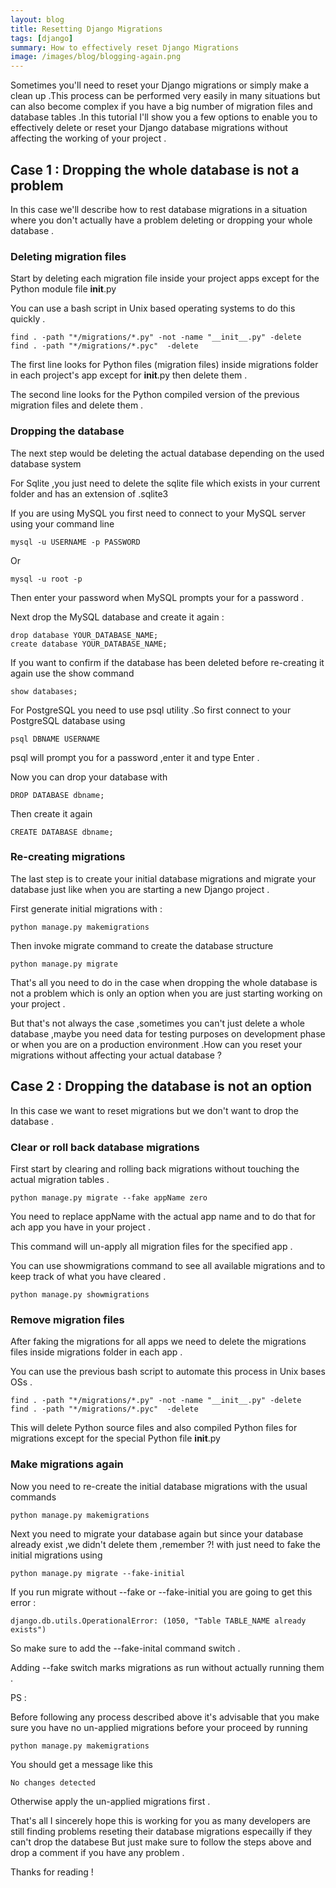 ```yaml
---
layout: blog
title: Resetting Django Migrations  
tags: [django]  
summary: How to effectively reset Django Migrations
image: /images/blog/blogging-again.png
---
```


Sometimes you'll need to reset your Django migrations or simply make a clean up .This process can be performed 
very easily in many situations but can also become complex if you have a big number of migration files and database
tables .In this tutorial I'll show you a few options to enable you to effectively delete or reset your Django database migrations 
without affecting the working of your project .

<h2>Case 1 : Dropping the whole database is not a problem </h2>

In this case we'll describe how to rest database migrations in a situation where you don't actually have a problem 
deleting or dropping your whole database .

<h3>Deleting migration files </h3> 

Start by deleting each migration file inside your project apps except for the Python module file __init__.py 

You can use a bash script in Unix based operating systems to do this quickly .

    find . -path "*/migrations/*.py" -not -name "__init__.py" -delete
    find . -path "*/migrations/*.pyc"  -delete   

The first line looks for Python files (migration files) inside migrations folder in each project's app except for 
__init__.py then delete them .

The second line looks for the Python compiled version of the previous migration files and delete them .

<h3>Dropping the database</h3> 

The next step would be deleting the actual database depending on the used database system 

For Sqlite ,you just need to delete the sqlite file which exists in your current folder and has an extension of 
.sqlite3 

If you are using MySQL you first need to connect to your MySQL server using your command line 

    mysql -u USERNAME -p PASSWORD 

Or 

    mysql -u root -p 

Then enter your password when MySQL prompts your for a password .

Next drop the MySQL database and create it again :

    drop database YOUR_DATABASE_NAME;
    create database YOUR_DATABASE_NAME;

If you want to confirm if the database has been deleted before re-creating it again use the show command 

    show databases;

For PostgreSQL you need to use psql utility .So first connect to your PostgreSQL database  using 

    psql DBNAME USERNAME       

psql will prompt you for a password ,enter it and type Enter .

Now you can drop your database with 

    DROP DATABASE dbname;

Then create it again 

    CREATE DATABASE dbname;


<h3>Re-creating migrations </h3>

The last step is to create your initial database migrations and migrate your database just like when you are starting a new Django project .

First generate initial migrations with :

    python manage.py makemigrations

Then invoke migrate command to create the database structure 

    python manage.py migrate


That's all you need to do in the case when dropping the whole database is not a problem which is only an option 
when you are just starting working on your project .

But that's not always the case ,sometimes you can't just delete a whole database ,maybe you need data for testing purposes on 
development phase or when you are on a production environment .How can you reset your migrations without affecting 
your actual database ?

<h2>Case 2 : Dropping the database is not an option </h2>

In this case we want to reset migrations but we don't want to drop the database .

<h3>Clear or roll back database migrations </h3>

First start by clearing and rolling back migrations without touching the actual migration tables .

    python manage.py migrate --fake appName zero

You need to replace appName with the actual app name and to do that for ach app you have in your project .

This command will un-apply all migration files for the specified app .

You can use showmigrations command to see all available migrations and to keep track of what you have cleared .  

    python manage.py showmigrations



<h3>Remove migration files </h3>

After faking the migrations for all apps we need to delete the migrations files inside migrations folder in each 
app .

You can use the previous bash script to automate this process in Unix bases OSs .

    find . -path "*/migrations/*.py" -not -name "__init__.py" -delete
    find . -path "*/migrations/*.pyc"  -delete

This will delete Python source files and also compiled Python files for migrations except for the special Python 
file __init__.py 

<h3> Make migrations again </h3>

Now you need to re-create the initial database migrations with the usual commands 

    python manage.py makemigrations

Next you need to migrate your database again but since your database already exist ,we didn't delete them ,remember ?!
with just need to fake the initial migrations using 

    python manage.py migrate --fake-initial

If you run migrate without --fake or --fake-initial you are going to get this error :

    django.db.utils.OperationalError: (1050, "Table TABLE_NAME already exists") 

So make sure to add the --fake-inital command switch .

Adding --fake switch marks migrations as run without actually running them .       

PS :

Before following any process described above it's advisable that you make sure you have no un-applied migrations 
before your proceed by running 

    python manage.py makemigrations 

You should get a message like this 

    No changes detected   

Otherwise apply the un-applied migrations first .

That's all I sincerely hope this is working for you as many developers are still finding problems reseting 
their database migrations especailly if they can't drop the databese But just make sure to follow the steps 
above and drop a comment if you have any problem .

Thanks for reading !



